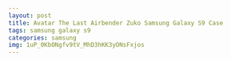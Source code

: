 ```yaml
---
layout: post
title: Avatar The Last Airbender Zuko Samsung Galaxy S9 Case
tags: samsung galaxy s9
categories: samsung
img: 1uP_0KbONgfv9tV_MhD3hKK3yONsFxjos
---
```


